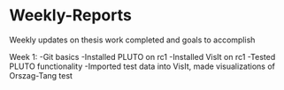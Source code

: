 # Weekly-Reports
Weekly updates on thesis work completed and goals to accomplish 

Week 1:
-Git basics
-Installed PLUTO on rc1
-Installed VisIt on rc1
-Tested PLUTO functionality 
-Imported test data into VisIt, made visualizations of Orszag-Tang test
